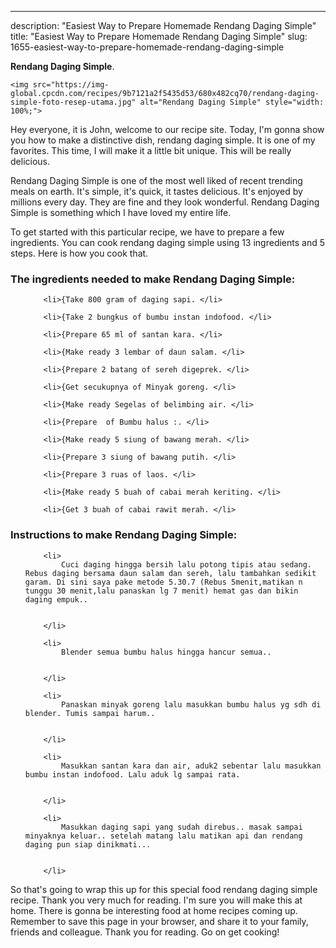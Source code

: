---
description: "Easiest Way to Prepare Homemade Rendang Daging Simple"
title: "Easiest Way to Prepare Homemade Rendang Daging Simple"
slug: 1655-easiest-way-to-prepare-homemade-rendang-daging-simple

<p>
	<strong>Rendang Daging Simple</strong>. 
	
</p>
<p>
	
	<img src="https://img-global.cpcdn.com/recipes/9b7121a2f5435d53/680x482cq70/rendang-daging-simple-foto-resep-utama.jpg" alt="Rendang Daging Simple" style="width: 100%;">
	
	
</p>
<p>
	Hey everyone, it is John, welcome to our recipe site. Today, I'm gonna show you how to make a distinctive dish, rendang daging simple. It is one of my favorites. This time, I will make it a little bit unique. This will be really delicious.
</p>
	
<p>
	Rendang Daging Simple is one of the most well liked of recent trending meals on earth. It's simple, it's quick, it tastes delicious. It's enjoyed by millions every day. They are fine and they look wonderful. Rendang Daging Simple is something which I have loved my entire life.
</p>
<p>
	
</p>

<p>
To get started with this particular recipe, we have to prepare a few ingredients. You can cook rendang daging simple using 13 ingredients and 5 steps. Here is how you cook that.
</p>

<h3>The ingredients needed to make Rendang Daging Simple:</h3>

<ol>
	
		<li>{Take 800 gram of daging sapi. </li>
	
		<li>{Take 2 bungkus of bumbu instan indofood. </li>
	
		<li>{Prepare 65 ml of santan kara. </li>
	
		<li>{Make ready 3 lembar of daun salam. </li>
	
		<li>{Prepare 2 batang of sereh digeprek. </li>
	
		<li>{Get secukupnya of Minyak goreng. </li>
	
		<li>{Make ready Segelas of belimbing air. </li>
	
		<li>{Prepare  of Bumbu halus :. </li>
	
		<li>{Make ready 5 siung of bawang merah. </li>
	
		<li>{Prepare 3 siung of bawang putih. </li>
	
		<li>{Prepare 3 ruas of laos. </li>
	
		<li>{Make ready 5 buah of cabai merah keriting. </li>
	
		<li>{Get 3 buah of cabai rawit merah. </li>
	
</ol>
<p>
	
</p>

<h3>Instructions to make Rendang Daging Simple:</h3>

<ol>
	
		<li>
			Cuci daging hingga bersih lalu potong tipis atau sedang. Rebus daging bersama daun salam dan sereh, lalu tambahkan sedikit garam. Di sini saya pake metode 5.30.7 (Rebus 5menit,matikan n tunggu 30 menit,lalu panaskan lg 7 menit) hemat gas dan bikin daging empuk..
			
			
		</li>
	
		<li>
			Blender semua bumbu halus hingga hancur semua..
			
			
		</li>
	
		<li>
			Panaskan minyak goreng lalu masukkan bumbu halus yg sdh di blender. Tumis sampai harum..
			
			
		</li>
	
		<li>
			Masukkan santan kara dan air, aduk2 sebentar lalu masukkan bumbu instan indofood. Lalu aduk lg sampai rata.
			
			
		</li>
	
		<li>
			Masukkan daging sapi yang sudah direbus.. masak sampai minyaknya keluar.. setelah matang lalu matikan api dan rendang daging pun siap dinikmati...
			
			
		</li>
	
</ol>

<p>
	
</p>

<p>
	So that's going to wrap this up for this special food rendang daging simple recipe. Thank you very much for reading. I'm sure you will make this at home. There is gonna be interesting food at home recipes coming up. Remember to save this page in your browser, and share it to your family, friends and colleague. Thank you for reading. Go on get cooking!
</p>
